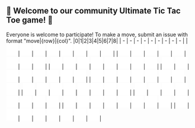 ## :game_die: Welcome to our community Ultimate Tic Tac Toe game! 👋
Everyone is welcome to participate! To make a move, submit an issue with format "move|{row}|{col}".
|0|1|2|3|4|5|6|7|8|
| - | - | - | - | - | - | - | - | - |
|![](https://raw.githubusercontent.com/will-r-wang/Ultimate-Tic-Tac-Toe/master/images/empty.png)|![](https://raw.githubusercontent.com/will-r-wang/Ultimate-Tic-Tac-Toe/master/images/empty.png)|![](https://raw.githubusercontent.com/will-r-wang/Ultimate-Tic-Tac-Toe/master/images/empty.png)|![](https://raw.githubusercontent.com/will-r-wang/Ultimate-Tic-Tac-Toe/master/images/empty.png)|![](https://raw.githubusercontent.com/will-r-wang/Ultimate-Tic-Tac-Toe/master/images/empty.png)|![](https://raw.githubusercontent.com/will-r-wang/Ultimate-Tic-Tac-Toe/master/images/empty.png)|![](https://raw.githubusercontent.com/will-r-wang/Ultimate-Tic-Tac-Toe/master/images/empty.png)|![](https://raw.githubusercontent.com/will-r-wang/Ultimate-Tic-Tac-Toe/master/images/empty.png)|
|![](https://raw.githubusercontent.com/will-r-wang/Ultimate-Tic-Tac-Toe/master/images/empty.png)|![](https://raw.githubusercontent.com/will-r-wang/Ultimate-Tic-Tac-Toe/master/images/empty.png)|![](https://raw.githubusercontent.com/will-r-wang/Ultimate-Tic-Tac-Toe/master/images/empty.png)|![](https://raw.githubusercontent.com/will-r-wang/Ultimate-Tic-Tac-Toe/master/images/empty.png)|![](https://raw.githubusercontent.com/will-r-wang/Ultimate-Tic-Tac-Toe/master/images/empty.png)|![](https://raw.githubusercontent.com/will-r-wang/Ultimate-Tic-Tac-Toe/master/images/empty.png)|![](https://raw.githubusercontent.com/will-r-wang/Ultimate-Tic-Tac-Toe/master/images/empty.png)|![](https://raw.githubusercontent.com/will-r-wang/Ultimate-Tic-Tac-Toe/master/images/empty.png)|
|![](https://raw.githubusercontent.com/will-r-wang/Ultimate-Tic-Tac-Toe/master/images/empty.png)|![](https://raw.githubusercontent.com/will-r-wang/Ultimate-Tic-Tac-Toe/master/images/empty.png)|![](https://raw.githubusercontent.com/will-r-wang/Ultimate-Tic-Tac-Toe/master/images/empty.png)|![](https://raw.githubusercontent.com/will-r-wang/Ultimate-Tic-Tac-Toe/master/images/empty.png)|![](https://raw.githubusercontent.com/will-r-wang/Ultimate-Tic-Tac-Toe/master/images/empty.png)|![](https://raw.githubusercontent.com/will-r-wang/Ultimate-Tic-Tac-Toe/master/images/empty.png)|![](https://raw.githubusercontent.com/will-r-wang/Ultimate-Tic-Tac-Toe/master/images/empty.png)|![](https://raw.githubusercontent.com/will-r-wang/Ultimate-Tic-Tac-Toe/master/images/empty.png)|
|![](https://raw.githubusercontent.com/will-r-wang/Ultimate-Tic-Tac-Toe/master/images/empty.png)|![](https://raw.githubusercontent.com/will-r-wang/Ultimate-Tic-Tac-Toe/master/images/empty.png)|![](https://raw.githubusercontent.com/will-r-wang/Ultimate-Tic-Tac-Toe/master/images/empty.png)|![](https://raw.githubusercontent.com/will-r-wang/Ultimate-Tic-Tac-Toe/master/images/empty.png)|![](https://raw.githubusercontent.com/will-r-wang/Ultimate-Tic-Tac-Toe/master/images/empty.png)|![](https://raw.githubusercontent.com/will-r-wang/Ultimate-Tic-Tac-Toe/master/images/empty.png)|![](https://raw.githubusercontent.com/will-r-wang/Ultimate-Tic-Tac-Toe/master/images/empty.png)|![](https://raw.githubusercontent.com/will-r-wang/Ultimate-Tic-Tac-Toe/master/images/empty.png)|
|![](https://raw.githubusercontent.com/will-r-wang/Ultimate-Tic-Tac-Toe/master/images/empty.png)|![](https://raw.githubusercontent.com/will-r-wang/Ultimate-Tic-Tac-Toe/master/images/empty.png)|![](https://raw.githubusercontent.com/will-r-wang/Ultimate-Tic-Tac-Toe/master/images/empty.png)|![](https://raw.githubusercontent.com/will-r-wang/Ultimate-Tic-Tac-Toe/master/images/empty.png)|![](https://raw.githubusercontent.com/will-r-wang/Ultimate-Tic-Tac-Toe/master/images/empty.png)|![](https://raw.githubusercontent.com/will-r-wang/Ultimate-Tic-Tac-Toe/master/images/empty.png)|![](https://raw.githubusercontent.com/will-r-wang/Ultimate-Tic-Tac-Toe/master/images/empty.png)|![](https://raw.githubusercontent.com/will-r-wang/Ultimate-Tic-Tac-Toe/master/images/empty.png)|
|![](https://raw.githubusercontent.com/will-r-wang/Ultimate-Tic-Tac-Toe/master/images/empty.png)|![](https://raw.githubusercontent.com/will-r-wang/Ultimate-Tic-Tac-Toe/master/images/empty.png)|![](https://raw.githubusercontent.com/will-r-wang/Ultimate-Tic-Tac-Toe/master/images/empty.png)|![](https://raw.githubusercontent.com/will-r-wang/Ultimate-Tic-Tac-Toe/master/images/empty.png)|![](https://raw.githubusercontent.com/will-r-wang/Ultimate-Tic-Tac-Toe/master/images/empty.png)|![](https://raw.githubusercontent.com/will-r-wang/Ultimate-Tic-Tac-Toe/master/images/empty.png)|![](https://raw.githubusercontent.com/will-r-wang/Ultimate-Tic-Tac-Toe/master/images/empty.png)|![](https://raw.githubusercontent.com/will-r-wang/Ultimate-Tic-Tac-Toe/master/images/empty.png)|
|![](https://raw.githubusercontent.com/will-r-wang/Ultimate-Tic-Tac-Toe/master/images/empty.png)|![](https://raw.githubusercontent.com/will-r-wang/Ultimate-Tic-Tac-Toe/master/images/empty.png)|![](https://raw.githubusercontent.com/will-r-wang/Ultimate-Tic-Tac-Toe/master/images/empty.png)|![](https://raw.githubusercontent.com/will-r-wang/Ultimate-Tic-Tac-Toe/master/images/empty.png)|![](https://raw.githubusercontent.com/will-r-wang/Ultimate-Tic-Tac-Toe/master/images/empty.png)|![](https://raw.githubusercontent.com/will-r-wang/Ultimate-Tic-Tac-Toe/master/images/empty.png)|![](https://raw.githubusercontent.com/will-r-wang/Ultimate-Tic-Tac-Toe/master/images/empty.png)|![](https://raw.githubusercontent.com/will-r-wang/Ultimate-Tic-Tac-Toe/master/images/empty.png)|
|![](https://raw.githubusercontent.com/will-r-wang/Ultimate-Tic-Tac-Toe/master/images/empty.png)|![](https://raw.githubusercontent.com/will-r-wang/Ultimate-Tic-Tac-Toe/master/images/empty.png)|![](https://raw.githubusercontent.com/will-r-wang/Ultimate-Tic-Tac-Toe/master/images/empty.png)|![](https://raw.githubusercontent.com/will-r-wang/Ultimate-Tic-Tac-Toe/master/images/empty.png)|![](https://raw.githubusercontent.com/will-r-wang/Ultimate-Tic-Tac-Toe/master/images/empty.png)|![](https://raw.githubusercontent.com/will-r-wang/Ultimate-Tic-Tac-Toe/master/images/empty.png)|![](https://raw.githubusercontent.com/will-r-wang/Ultimate-Tic-Tac-Toe/master/images/empty.png)|![](https://raw.githubusercontent.com/will-r-wang/Ultimate-Tic-Tac-Toe/master/images/empty.png)|
|![](https://raw.githubusercontent.com/will-r-wang/Ultimate-Tic-Tac-Toe/master/images/empty.png)|![](https://raw.githubusercontent.com/will-r-wang/Ultimate-Tic-Tac-Toe/master/images/empty.png)|![](https://raw.githubusercontent.com/will-r-wang/Ultimate-Tic-Tac-Toe/master/images/empty.png)|![](https://raw.githubusercontent.com/will-r-wang/Ultimate-Tic-Tac-Toe/master/images/empty.png)|![](https://raw.githubusercontent.com/will-r-wang/Ultimate-Tic-Tac-Toe/master/images/empty.png)|![](https://raw.githubusercontent.com/will-r-wang/Ultimate-Tic-Tac-Toe/master/images/empty.png)|![](https://raw.githubusercontent.com/will-r-wang/Ultimate-Tic-Tac-Toe/master/images/empty.png)|![](https://raw.githubusercontent.com/will-r-wang/Ultimate-Tic-Tac-Toe/master/images/empty.png)|
